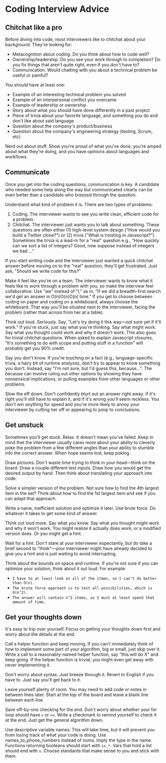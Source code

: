 # Coding Interview Advice

## Chitchat like a pro

Before diving into code, most interviewers like to chitchat about your background. They're looking for:
* Metacognition about coding. Do you think about how to code well?
* Ownership/leadership. Do you see your work through to completion? Do you fix things that aren't quite right, even if 
you don't have to?
* Communication. Would chatting with you about a technical problem be useful or painful?

You should have at least one:

* Example of an interesting technical problem you solved
* Example of an interpersonal conflict you overcame
* Example of leadership or ownership
* Story about what you should have done differently in a past project
* Piece of trivia about your favorite language, and something you do and don't like about said language
* Question about the company's product/business
* Question about the company's engineering strategy (testing, Scrum, etc)

Nerd out about stuff. Show you're proud of what you've done, you're amped about what they're doing, and you have 
opinions about languages and workflows. 

## Communicate

Once you get into the coding questions, communication is key. A candidate who needed some help along the way but 
communicated clearly can be even better than a candidate who breezed through the question.

Understand what kind of problem it is. There are two types of problems:
1. Coding. The interviewer wants to see you write clean, efficient code for a problem.
2. Chitchat. The interviewer just wants you to talk about something. These questions are often either (1) high-level 
system design ("How would you build a Twitter clone?") or (2) trivia ("What is hoisting in Javascript?"). Sometimes 
the trivia is a lead-in for a "real" question e.g., "How quickly can we sort a list of integers? Good, now suppose 
instead of integers we had ..."

If you start writing code and the interviewer just wanted a quick chitchat answer before moving on to the "real" 
question, they'll get frustrated. Just ask, "Should we write code for this?"

Make it feel like you're on a team. The interviewer wants to know what it feels like to work through a problem with 
you, so make the interview feel collaborative. Use "we" instead of "I," as in, "If we did a breadth-first search we'd 
get an answer in O(n)O(n)O(n) time." If you get to choose between coding on paper and coding on a whiteboard, always 
choose the whiteboard. That way you'll be situated next to the interviewer, facing the problem (rather than across 
from her at a table).

Think out loud. Seriously. Say, "Let's try doing it this way—not sure yet if it'll work." If you're stuck, just say 
what you're thinking. Say what might work. Say what you thought could work and why it doesn't work. This also goes 
for trivial chitchat questions. When asked to explain Javascript closures, "It's something to do with scope and putting 
stuff in a function" will probably get you 90% credit.

Say you don't know. If you're touching on a fact (e.g., language-specific trivia, a hairy bit of runtime analysis), 
don't try to appear to know something you don't. Instead, say "I'm not sure, but I'd guess this, because...". 
The because can involve ruling out other options by showing they have nonsensical implications, or pulling examples 
from other languages or other problems.

Slow the eff down. Don't confidently blurt out an answer right away. If it's right you'll still have to explain it, 
and if it's wrong you'll seem reckless. You don't win anything for speed and you're more likely to annoy your 
interviewer by cutting her off or appearing to jump to conclusions.

## Get unstuck

Sometimes you'll get stuck. Relax. It doesn't mean you've failed. Keep in mind that the interviewer usually cares more 
about your ability to cleverly poke the problem from a few different angles than your ability to stumble into the 
correct answer. When hope seems lost, keep poking.

Draw pictures. Don't waste time trying to think in your head—think on the board. Draw a couple different test inputs. 
Draw how you would get the desired output by hand. Then think about translating your approach into code.

Solve a simpler version of the problem. Not sure how to find the 4th largest item in the set? Think about how to find 
the 1st largest item and see if you can adapt that approach.

Write a naive, inefficient solution and optimize it later. Use brute force. Do whatever it takes to get some kind of 
answer.

Think out loud more. Say what you know. Say what you thought might work and why it won't work. You might realize it 
actually does work, or a modified version does. Or you might get a hint.

Wait for a hint. Don't stare at your interviewer expectantly, but do take a brief second to "think"—your interviewer 
might have already decided to give you a hint and is just waiting to avoid interrupting.

Think about the bounds on space and runtime. If you're not sure if you can optimize your solution, think about it out 
loud. For example:
* `I have to at least look at all of the items, so I can't do better than O(n).`
* `The brute force approach is to test all possibilities, which is O(n^2).`
* `The answer will contain n^2​​ items, so I must at least spend that amount of time.`

## Get your thoughts down

It's easy to trip over yourself. Focus on getting your thoughts down first and worry about the details at the end.

Call a helper function and keep moving. If you can't immediately think of how to implement some part of your algorithm, 
big or small, just skip over it. Write a call to a reasonably-named helper function, say "this will do X" and keep 
going. If the helper function is trivial, you might even get away with never implementing it.

Don't worry about syntax. Just breeze through it. Revert to English if you have to. Just say you'll get back to it.

Leave yourself plenty of room. You may need to add code or notes in between lines later. Start at the top of the board 
and leave a blank line between each line.

Save off-by-one checking for the end. Don't worry about whether your for loop should have `<` or `<=`. Write a 
checkmark to remind yourself to check it at the end. Just get the general algorithm down.

Use descriptive variable names. This will take time, but it will prevent you from losing track of what your code is 
doing. Use names_to_phone_numbers instead of nums. Imply the type in the name. Functions returning booleans should 
start with `is_*`. Vars that hold a list should end with `s`. Choose standards that make sense to you and stick with 
them.

